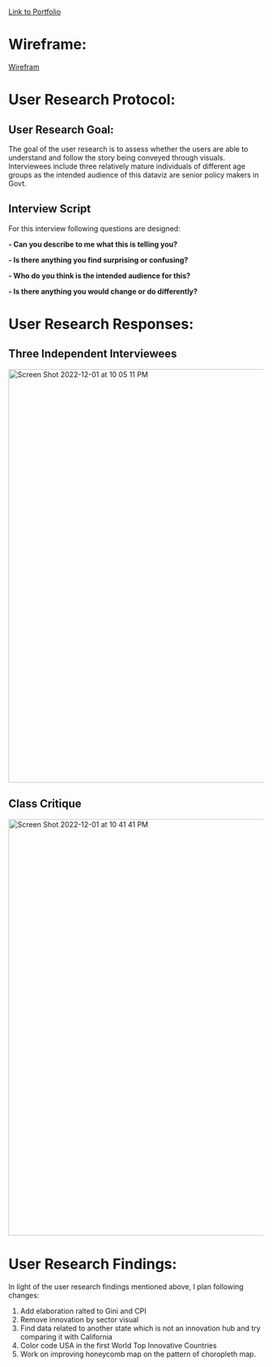 [Link to Portfolio](https://rkkhan27.github.io/Portfolio/)

# Wireframe:
[Wirefram](https://preview.shorthand.com/8EauZLXw6EXyakvn)

# User Research Protocol:
## User Research Goal: 
The goal of the user research is to assess whether the users are able to understand and follow the story being conveyed through visuals. Interviewees include three relatively mature individuals of different age groups as the intended audience of this dataviz are senior policy makers in Govt.  
## Interview Script
For this interview following questions are designed:

**- Can you describe to me what this is telling you?**


**- Is there anything you find surprising or confusing?**


**- Who do you think is the intended audience for this?**


**- Is there anything you would change or do differently?**


# User Research Responses:
## Three Independent Interviewees
<img width="816" alt="Screen Shot 2022-12-01 at 10 05 11 PM" src="https://user-images.githubusercontent.com/116416753/205205995-c5b57eb7-943a-41df-b598-793791e9798d.png">

## Class Critique
<img width="822" alt="Screen Shot 2022-12-01 at 10 41 41 PM" src="https://user-images.githubusercontent.com/116416753/205209943-d800dce0-7339-494d-bb41-53981ab1b159.png">

# User Research Findings:
In light of the user research findings mentioned above, I plan following changes: 
1) Add elaboration ralted to Gini and CPI
2) Remove innovation by sector visual
3) Find data related to another state which is not an innovation hub and try comparing it with California
4) Color code USA in the first World Top Innovative Countries
5) Work on improving honeycomb map on the pattern of choropleth map.  
